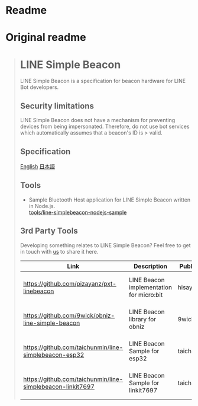 # Readme 
# Original readme
> # LINE Simple Beacon
>
> LINE Simple Beacon is a specification for beacon hardware for LINE Bot developers.
> 
> ## Security limitations
> 
> LINE Simple Beacon does not have a mechanism for preventing devices from being impersonated. Therefore, do not use bot services which automatically assumes that a beacon's ID is > valid.
> 
> ## Specification
> 
> [English](README.en.md)
> [日本語](README.ja.md)
>
> ## Tools
>
> * Sample Bluetooth Host application for LINE Simple Beacon written in Node.js.<br/>
>  [tools/line-simplebeacon-nodejs-sample](tools/line-simplebeacon-nodejs-sample)
>
> ## 3rd Party Tools
>
> Developing something relates to LINE Simple Beacon? Feel free to get in touch with [us](<mailto:dl_developer_relations@linecorp.com>) to share it here.
>
> | Link | Description | Publisher | License | Stars |
> | ---- | ---- | ---- | ---- | ---- |
> | https://github.com/pizayanz/pxt-linebeacon | LINE Beacon implementation for micro:bit | hisayan | MIT | ![stars](http://githubbadges.com/star.svg?repo=pxt-> linebeacon&user=pizayanz) |
> | https://github.com/9wick/obniz-line-simple-beacon | LINE Beacon library for obniz | 9wick | MIT | ![stars](http://githubbadges.com/star.svg?repo=obniz-line-simple-> beacon&user=9wick) |
> | https://github.com/taichunmin/line-simplebeacon-esp32 | LINE Beacon Sample for esp32 | taichunmin | MIT | ![stars](http://githubbadges.com/star.svg?repo=line-simplebeacon-> esp32&user=taichunmin) |
> | https://github.com/taichunmin/line-simplebeacon-linkit7697 | LINE Beacon Sample for linkit7697 | taichunmin | MIT | ![stars](http://githubbadges.com/star.svg?repo=line-> simplebeacon-linkit7697&user=taichunmin) |
>
